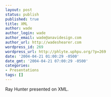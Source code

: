 ```yaml
---
layout: post
status: publish
published: true
title: XML
author: wade
author_login: wade
author_email: wade@anavidesign.com
author_url: http://wadeshearer.com
wordpress_id: 269
wordpress_url: http://phlyte.uphpu.org/?p=269
date: '2004-04-21 01:00:29 -0500'
date_gmt: '2004-04-21 07:00:29 -0500'
categories:
- Presentations
tags: []
---
```

<p>Ray Hunter presented on XML.</p>
